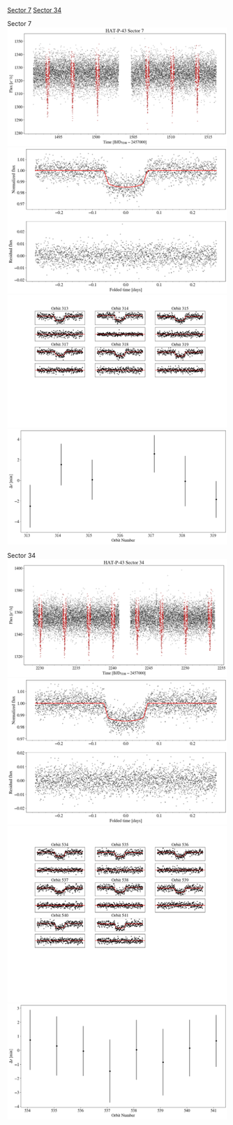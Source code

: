 [Sector 7](#sector7)
[Sector 34](#sector34)

<a name = "sector7"></a>
Sector 7
![alt text](/tt/HAT-P-43_Sector_7/HAT-P-43_Sector_7_a_TimeSeries.png)
![alt text](/tt/HAT-P-43_Sector_7/HAT-P-43_Sector_7_b_FoldedLightCurve.png)
![alt text](/tt/HAT-P-43_Sector_7/HAT-P-43_Sector_7_b_IndividualTransitsWithFit.png)
![alt text](/tt/HAT-P-43_Sector_7/HAT-P-43_Sector_7_c_TimingResiduals.png)

<a name = "sector34"></a>
Sector 34
![alt text](/tt/HAT-P-43_Sector_34/HAT-P-43_Sector_34_a_TimeSeries.png)
![alt text](/tt/HAT-P-43_Sector_34/HAT-P-43_Sector_34_b_FoldedLightCurve.png)
![alt text](/tt/HAT-P-43_Sector_34/HAT-P-43_Sector_34_b_IndividualTransitsWithFit.png)
![alt text](/tt/HAT-P-43_Sector_34/HAT-P-43_Sector_34_c_TimingResiduals.png)

